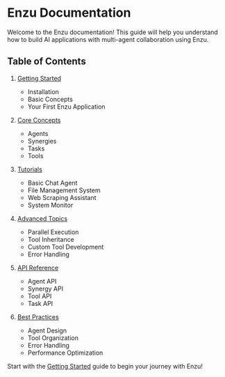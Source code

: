 # Enzu Documentation

Welcome to the Enzu documentation! This guide will help you understand how to build AI applications with multi-agent collaboration using Enzu.

## Table of Contents

1. [Getting Started](./getting-started.md)
   - Installation
   - Basic Concepts
   - Your First Enzu Application

2. [Core Concepts](./core-concepts.md)
   - Agents
   - Synergies
   - Tasks
   - Tools

3. [Tutorials](./tutorials/README.md)
   - Basic Chat Agent
   - File Management System
   - Web Scraping Assistant
   - System Monitor

4. [Advanced Topics](./advanced-topics.md)
   - Parallel Execution
   - Tool Inheritance
   - Custom Tool Development
   - Error Handling

5. [API Reference](./api-reference.md)
   - Agent API
   - Synergy API
   - Tool API
   - Task API

6. [Best Practices](./best-practices.md)
   - Agent Design
   - Tool Organization
   - Error Handling
   - Performance Optimization

Start with the [Getting Started](./getting-started.md) guide to begin your journey with Enzu!
